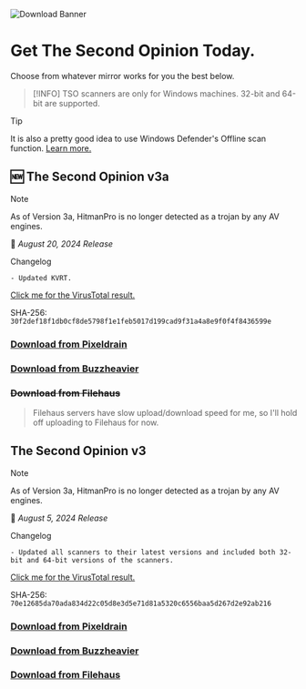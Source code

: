 ![Download Banner](banner_download.png)
# Get The Second Opinion Today.
Choose from whatever mirror works for you the best below.

<!--TSO LATEST-->
> [!INFO]
> TSO scanners are only for Windows machines. 32-bit and 64-bit are supported.

> [!TIP]
> It is also a pretty good idea to use Windows Defender's Offline scan function. <a href="https://learn.microsoft.com/en-us/defender-endpoint/microsoft-defender-offline">Learn more.</a>
## 🆕 The Second Opinion v3a
> [!NOTE]
> As of Version 3a, HitmanPro is no longer detected as a trojan by any AV engines.

📅 *August 20, 2024 Release*

Changelog
```
- Updated KVRT.

```
[Click me for the VirusTotal result.](https://www.virustotal.com/gui/file/30f2def18f1db0cf8de5798f1e1feb5017d199cad9f31a4a8e9f0f4f8436599e)

SHA-256: `30f2def18f1db0cf8de5798f1e1feb5017d199cad9f31a4a8e9f0f4f8436599e`

### [Download from Pixeldrain](https://pixeldrain.com/u/KLLTCRSX)

### [Download from Buzzheavier](https://buzzheavier.com/f/GVIOeKHpAAA)

### ~~Download from Filehaus~~
> Filehaus servers have slow upload/download speed for me, so I'll hold off uploading to Filehaus for now.

<!--TSO v3-->

## The Second Opinion v3
> [!NOTE]
> As of Version 3a, HitmanPro is no longer detected as a trojan by any AV engines.

📅 *August 5, 2024 Release*

Changelog
```
- Updated all scanners to their latest versions and included both 32-bit and 64-bit versions of the scanners.

```
[Click me for the VirusTotal result.](https://www.virustotal.com/gui/file/70e12685da70ada834d22c05d8e3d5e71d81a5320c6556baa5d267d2e92ab216)

SHA-256: `70e12685da70ada834d22c05d8e3d5e71d81a5320c6556baa5d267d2e92ab216`

### [Download from Pixeldrain](https://pixeldrain.com/u/STJSJKWs)

### [Download from Buzzheavier](https://buzzheavier.com/f/GUOmGmppAAA)

### [Download from Filehaus](https://cdn5.filehaus.su/files/1722872103_97701/TheSecondOpinion_v3.zip)


